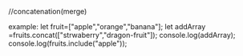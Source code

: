 //concatenation(merge)

example: let fruit=["apple","orange","banana"];
let addArray =fruits.concat(["strwaberry","dragon-fruit"]);
console.log(addArray);
console.log(fruits.include("apple"));
